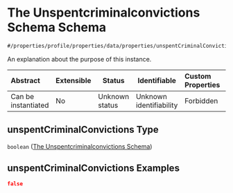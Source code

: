 # The Unspentcriminalconvictions Schema Schema

```txt
#/properties/profile/properties/data/properties/unspentCriminalConvictions#/properties/profile/properties/data/properties/unspentCriminalConvictions
```

An explanation about the purpose of this instance.


| Abstract            | Extensible | Status         | Identifiable            | Custom Properties | Additional Properties | Access Restrictions | Defined In                                                                                          |
| :------------------ | ---------- | -------------- | ----------------------- | :---------------- | --------------------- | ------------------- | --------------------------------------------------------------------------------------------------- |
| Can be instantiated | No         | Unknown status | Unknown identifiability | Forbidden         | Allowed               | none                | [policy_transaction.schema.json\*](../../out/policy_transaction.schema.json "open original schema") |

## unspentCriminalConvictions Type

`boolean` ([The Unspentcriminalconvictions Schema](policy_transaction-properties-the-profile-schema-properties-the-profile-data-schema-properties-the-unspentcriminalconvictions-schema.md))

## unspentCriminalConvictions Examples

```json
false
```
